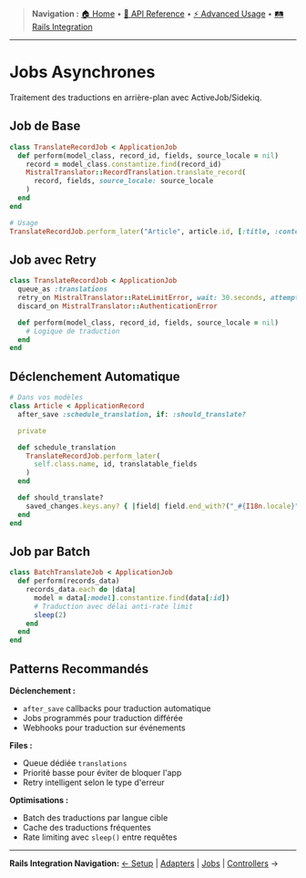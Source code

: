 > **Navigation :** [🏠 Home](README.md) • [📖 API Reference](api-reference/methods.md) • [⚡ Advanced Usage](advanced-usage/translations.md) • [🛤️ Rails Integration](rails-integration/setup.md)

---

# Jobs Asynchrones

Traitement des traductions en arrière-plan avec ActiveJob/Sidekiq.

## Job de Base

```ruby
class TranslateRecordJob < ApplicationJob
  def perform(model_class, record_id, fields, source_locale = nil)
    record = model_class.constantize.find(record_id)
    MistralTranslator::RecordTranslation.translate_record(
      record, fields, source_locale: source_locale
    )
  end
end

# Usage
TranslateRecordJob.perform_later("Article", article.id, [:title, :content])
```

## Job avec Retry

```ruby
class TranslateRecordJob < ApplicationJob
  queue_as :translations
  retry_on MistralTranslator::RateLimitError, wait: 30.seconds, attempts: 5
  discard_on MistralTranslator::AuthenticationError

  def perform(model_class, record_id, fields, source_locale = nil)
    # Logique de traduction
  end
end
```

## Déclenchement Automatique

```ruby
# Dans vos modèles
class Article < ApplicationRecord
  after_save :schedule_translation, if: :should_translate?

  private

  def schedule_translation
    TranslateRecordJob.perform_later(
      self.class.name, id, translatable_fields
    )
  end

  def should_translate?
    saved_changes.keys.any? { |field| field.end_with?("_#{I18n.locale}") }
  end
end
```

## Job par Batch

```ruby
class BatchTranslateJob < ApplicationJob
  def perform(records_data)
    records_data.each do |data|
      model = data[:model].constantize.find(data[:id])
      # Traduction avec délai anti-rate limit
      sleep(2)
    end
  end
end
```

## Patterns Recommandés

**Déclenchement :**

- `after_save` callbacks pour traduction automatique
- Jobs programmés pour traduction différée
- Webhooks pour traduction sur événements

**Files :**

- Queue dédiée `translations`
- Priorité basse pour éviter de bloquer l'app
- Retry intelligent selon le type d'erreur

**Optimisations :**

- Batch des traductions par langue cible
- Cache des traductions fréquentes
- Rate limiting avec `sleep()` entre requêtes

---

**Rails Integration Navigation:**
[← Setup](rails-integration/setup.md) | [Adapters](rails-integration/adapters.md) | [Jobs](rails-integration/jobs.md) | [Controllers](rails-integration/controllers.md) →
